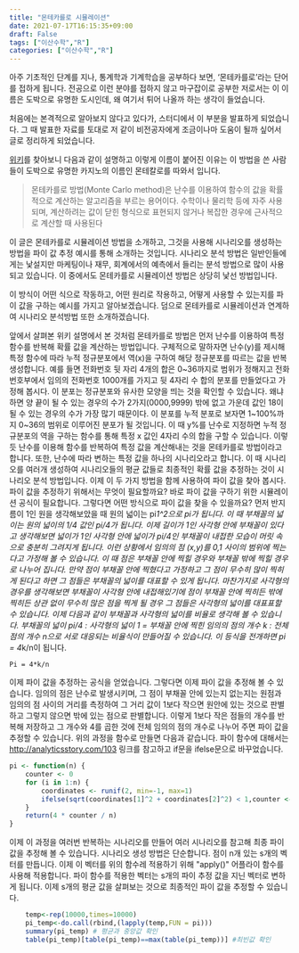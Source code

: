 ```yaml
---
title: "몬테카를로 시뮬레이션"
date: 2021-07-17T16:15:35+09:00
draft: False
tags: ["이산수학","R"]
categories: ["이산수학","R"]
---
```


아주 기초적인 단계를 지나, 통계학과 기계학습을 공부하다 보면, ‘몬테카를로’라는 단어를 접하게 됩니다. 전공으로 이런 분야를 접하지 않고 마구잡이로 공부한 저로서는 이 이름은 도박으로 유명한 도시인데, 왜 여기서 튀어 나올까 하는 생각이 들었습니다.

처음에는 본격적으로 알아보지 않다고 있다가, 스터디에서 이 부분을 발표하게 되었습니다. 그 때 발표한 자료를 토대로 저 같이 비전공자에게 조금이나마 도움이 될까 싶어서 글로 정리하게 되었습니다.

[위키](https://ko.m.wikipedia.org/wiki/몬테카를로_방법)를 찾아보니 다음과 같이 설명하고 이렇게 이름이 붙어진 이유는 이 방법을 쓴 사람들이 도박으로 유명한 카지노의 이름인 몬테칼로를 따와서 입니다. 

> 몬테카를로 방법(Monte Carlo method)은 난수를 이용하여 함수의 값을 확률적으로 계산하는 알고리즘을 부르는 용어이다. 수학이나 물리학 등에 자주 사용되며, 계산하려는 값이 닫힌 형식으로 표현되지 않거나 복잡한 경우에 근사적으로 계산할 때 사용된다

 이 글은 몬테카를로 시뮬레이션 방법을 소개하고, 그것을 사용해 시나리오를 생성하는 방법을 파이 값 추정 예시를 통해 소개하는 것입니다. 시나리오 분석 방법은 일반인들에게는 낯설지만 마케팅이나 재무, 회계에서의 예측에서 들리는 분석 방법으로 많이 사용되고 있습니다. 이 중에서도 몬테카를로 시뮬레이션 방법은 상당히 낯선 방법입니다. 

 이 방식이 어떤 식으로 작동하고, 어떤 원리로 작용하고, 어떻게 사용할 수 있는지를 파이 값을 구하는 예시를 가지고 알아보겠습니다. 덤으로 몬테카를로 시뮬레이션과 연계하여 시나리오 분석방법 또한 소개하겠습니다.
 
앞에서 살펴본 위키 설명에서 본 것처럼 몬테카를로 방법은 먼저 난수를 이용하여 특정 함수를 반복해 확률 값을 계산하는 방법입니다. 구체적으로 말하자면 난수(y)를 제시해 특정 함수에 따라 누적 정규분포에서 역(x)을 구하여 해당 정규분포를 따르는 값을 반복 생성합니다.
예를 들면 전화번호 뒷 자리 4개의 합은 0~36까지로 범위가 정해지고 전화번호부에서 임의의 전화번호 1000개를 가지고 뒷 4자리 수 합의 분포를 만들었다고 가정해 봅시다. 이 분포는 정규분포와 유사한 모양을 띄는 것을 확인할 수 있습니다. 왜냐하면 양 끝이 될 수 있는 경우의 수가 2가지(0000,9999) 밖에 없고 가운데 값인 18이 될 수 있는 경우의 수가 가장 많기 때문이다. 이 분포를 누적 분포로 보자면 1~100%까지 0~36의 범위로 이루어진 분포가 될 것입니다. 이 때 y%를 난수로 지정하면 누적 정규분포의 역을 구하는 함수를 통해 특정 x 값인 4자리 수의 합을 구할 수 있습니다.
이렇듯 난수를 이용해 함수를 반복하여 특정 값을 계산해내는 것을 몬테카를로 방법이라고 합니다. 또한, 난수에 따라 변하는 특정 값을 하나의 시나리오라고 합니다. 이 때 시나리오를 여러개 생성하여 시나리오들의 평균 값들로 최종적인 확률 값을 추정하는 것이 시나리오 분석 방법입니다. 이제 이 두 가지 방법을 함께 사용하여 파이 값을 찾아 봅시다.
파이 값을 추정하기 위해서는 무엇이 필요할까요? 바로 파이 값을 구하기 위한 시뮬레이션 공식이 필요합니다. 그렇다면 어떤 방식으로 파이 값을 찾을 수 있을까요? 먼저 반지름이 1인 원을 생각해보았을 때 원의 넓이는 pi*1^2으로 pi가 됩니다. 이 때 부채꼴의 넓이는 원의 넓이의 1/4 값인 pi/4가 됩니다. 이제 길이가 1인 사각형 안에 부채꼴이 있다고 생각해보면 넓이가 1인 사각형 안에 넓이가 pi/4인 부채꼴이 내접한 모습이 머릿 속으로 충분히 그려지게 됩니다.*
*이런 상황에서 임의의 점 (x,y)를 0,1 사이의 범위에 찍는다고 가정해 볼 수 있습니다. 이 때 점은 부채꼴 안에 찍힐 경우와 부채꼴 밖에 찍힐 경우로 나누어 집니다. 만약 점이 부채꼴 안에 찍혔다고 가정하고 그 점이 무수히 많이 찍히게 된다고 하면 그 점들은 부채꼴의 넓이를 대표할 수 있게 됩니다. 마찬가지로 사각형의 경우를 생각해보면 부채꼴이 사각형 안에 내접해있기에 점이 부채꼴 안에 찍히든 밖에 찍히든 상관 없이 무수히 많은 점을 찍게 될 경우 그 점들은 사각형의 넓이를 대표표할 수 있습니다. 이제 다음과 같이 부채꼴과 사각형의 넓이를 비율로 생각해 볼 수 있습니다. 부채꼴의 넓이 pi/4 : 사각형의 넓이 1 = 부채꼴 안에 찍힌 임의의 점의 개수 k : 전체 점의 개수 n으로 서로 대응되는 비율식이 만들어질 수 있습니다. 이 등식을 전개하면 pi = 4*k/n이 됩니다.

`Pi = 4*k/n`

이제 파이 값을 추정하는 공식을 얻었습니다. 그렇다면 이제 파이 값을 추정해 볼 수 있습니다. 임의의 점은 난수로 발생시키며, 그 점이 부채꼴 안에 있는지 없는지는 원점과 임의의 점 사이의 거리를 측정하여 그 거리 값이 1보다 작으면 원안에 있는 것으로 판별하고 그렇지 않으면 밖에 있는 점으로 판별합니다. 이렇게 1보다 작은 점들의 개수를 반복해 저장하고 그 개수와 4를 곱한 것에 전체 임의의 점의 개수로 나누어 주면 파이 값을 추정할 수 있습니다.
위의 과정을 함수로 만들면 다음과 같습니다.
파이 함수에 대해서는 http://analyticsstory.com/103 링크를 참고하고 if문을 ifelse문으로 바꾸었습니다.

```r
pi <- function(n) {
    counter <- 0
    for (i in 1:n) {
        coordinates <- runif(2, min=-1, max=1)
        ifelse(sqrt(coordinates[1]^2 + coordinates[2]^2) < 1,counter <- counter + 1,counter)
    }
    return(4 * counter / n)
}
```

이제 이 과정을 여러번 반복하는 시나리오를 만들어 여러 시나리오를 참고해 최종 파이 값을 추정해 볼 수 있습니다. 시나리오 생성 방법은 단순합니다. 점이 n개 있는 s개의 벡터를 만듭니다. 이제 이 벡터를 위의 함수레 적용하기 위해 "apply()" 어플라이 함수를 사용해 적용합니다. 파이 함수를 적용한 벡터는 s개의 파이 추정 값을 지닌 벡터로 변하게 됩니다. 이제 s개의 평균 값을 살펴보는 것으로 최종적인 파이 값을 추정할 수 있습니다.

```r
    temp<-rep(10000,times=10000)
    pi_temp<-do.call(rbind,(lapply(temp,FUN = pi)))
    summary(pi_temp) # 평균과 중앙값 확인
    table(pi_temp)[table(pi_temp)==max(table(pi_temp))] #최빈값 확인
```